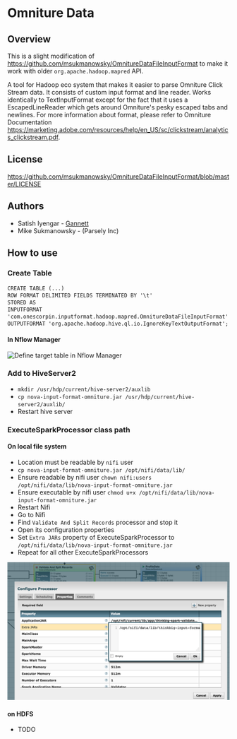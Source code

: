 # Omniture Data

## Overview

This is a slight modification of https://github.com/msukmanowsky/OmnitureDataFileInputFormat to make it work with older `org.apache.hadoop.mapred` API.

A tool for Hadoop eco system that makes it easier to parse Omniture Click Stream data. 
It consists of custom input format and line reader. Works identically to TextInputFormat 
except for the fact that it uses a EscapedLineReader which gets around Omniture's pesky escaped 
tabs and newlines. For more information about format, please refer to Omniture Documentation 
https://marketing.adobe.com/resources/help/en_US/sc/clickstream/analytics_clickstream.pdf.

## License
https://github.com/msukmanowsky/OmnitureDataFileInputFormat/blob/master/LICENSE

## Authors
* Satish Iyengar - [Gannett](http://gannett.com)
* Mike Sukmanowsky - (Parsely Inc)

## How to use

### Create Table

    CREATE TABLE (...)
    ROW FORMAT DELIMITED FIELDS TERMINATED BY '\t' 
    STORED AS 
    INPUTFORMAT 'com.onescorpin.inputformat.hadoop.mapred.OmnitureDataFileInputFormat' 
    OUTPUTFORMAT 'org.apache.hadoop.hive.ql.io.IgnoreKeyTextOutputFormat';

#### In Nflow Manager

![Define target table in Nflow Manager](images/input-format-in-nflow-mgr.png)

### Add to HiveServer2
* `mkdir /usr/hdp/current/hive-server2/auxlib`
* `cp nova-input-format-omniture.jar /usr/hdp/current/hive-server2/auxlib/`
* Restart hive server


### ExecuteSparkProcessor class path

#### On local file system
* Location must be readable by `nifi` user
* `cp nova-input-format-omniture.jar /opt/nifi/data/lib/`
* Ensure readable by nifi user `chown nifi:users /opt/nifi/data/lib/nova-input-format-omniture.jar`
* Ensure executable by nifi user `chmod u+x /opt/nifi/data/lib/nova-input-format-omniture.jar`
* Restart Nifi
* Go to Nifi
* Find `Validate And Split Records` processor and stop it
* Open its configuration properties
* Set `Extra JARs` property of ExecuteSparkProcessor to `/opt/nifi/data/lib/nova-input-format-omniture.jar`
* Repeat for all other ExecuteSparkProcessors

![Extra JARs path](images/input-format-in-spark-classpath.png)


#### on HDFS
* TODO

